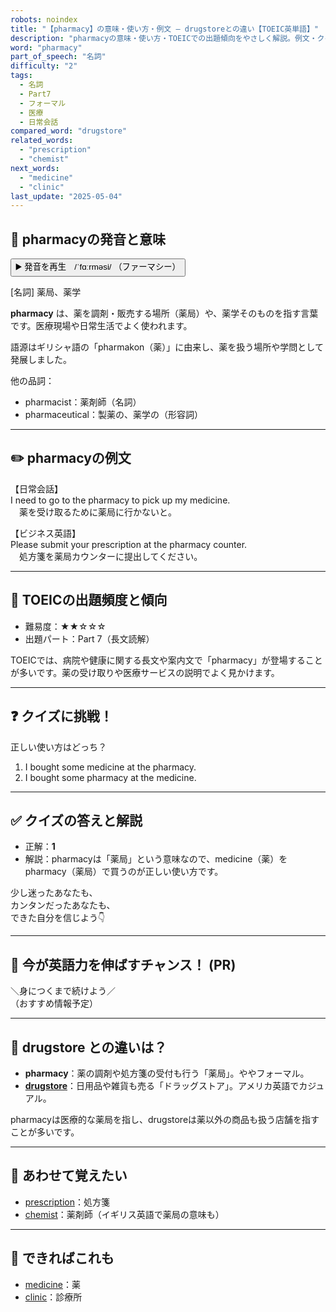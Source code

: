 ```yaml
---
robots: noindex
title: "【pharmacy】の意味・使い方・例文 ― drugstoreとの違い【TOEIC英単語】"
description: "pharmacyの意味・使い方・TOEICでの出題傾向をやさしく解説。例文・クイズ付きでdrugstoreとの違いもわかりやすく学べます。"
word: "pharmacy"
part_of_speech: "名詞"
difficulty: "2"
tags:
  - 名詞
  - Part7
  - フォーマル
  - 医療
  - 日常会話
compared_word: "drugstore"
related_words:
  - "prescription"
  - "chemist"
next_words:
  - "medicine"
  - "clinic"
last_update: "2025-05-04"
---
```


## 🔰 pharmacyの発音と意味

<button class="play-audio" onclick="playTTS('pharmacy')">
  <span class="play-audio-main">
    ▶️ 発音を再生　/ˈfɑːrməsi/
  </span>
  <span class="play-audio-sub">
    （ファーマシー）
  </span>
</button>

[名詞] 薬局、薬学

**pharmacy** は、薬を調剤・販売する場所（薬局）や、薬学そのものを指す言葉です。医療現場や日常生活でよく使われます。

語源はギリシャ語の「pharmakon（薬）」に由来し、薬を扱う場所や学問として発展しました。

他の品詞：  
- pharmacist：薬剤師（名詞）
- pharmaceutical：製薬の、薬学の（形容詞）

---

## ✏️ pharmacyの例文

【日常会話】  
I need to go to the pharmacy to pick up my medicine.  
　薬を受け取るために薬局に行かないと。

【ビジネス英語】  
Please submit your prescription at the pharmacy counter.  
　処方箋を薬局カウンターに提出してください。

---

## 🎯 TOEICの出題頻度と傾向

- 難易度：★★☆☆☆
- 出題パート：Part 7（長文読解）

TOEICでは、病院や健康に関する長文や案内文で「pharmacy」が登場することが多いです。薬の受け取りや医療サービスの説明でよく見かけます。

---

## ❓ クイズに挑戦！

正しい使い方はどっち？

1. I bought some medicine at the pharmacy.  
2. I bought some pharmacy at the medicine.

---

## ✅ クイズの答えと解説

- 正解：**1**
- 解説：pharmacyは「薬局」という意味なので、medicine（薬）をpharmacy（薬局）で買うのが正しい使い方です。

少し迷ったあなたも、  
カンタンだったあなたも、  
できた自分を信じよう👇️

---

## 🚀 今が英語力を伸ばすチャンス！ (PR)

<div class="info-center">
＼身につくまで続けよう／<br>  
（おすすめ情報予定）
</div>

---

## 🤔  drugstore との違いは？

- **pharmacy**：薬の調剤や処方箋の受付も行う「薬局」。ややフォーマル。
- **[drugstore](/word/drugstore/)**：日用品や雑貨も売る「ドラッグストア」。アメリカ英語でカジュアル。

pharmacyは医療的な薬局を指し、drugstoreは薬以外の商品も扱う店舗を指すことが多いです。

---

## 🧩 あわせて覚えたい

- [prescription](/word/prescription/)：処方箋
- [chemist](/word/chemist/)：薬剤師（イギリス英語で薬局の意味も）

---

## 📖 できればこれも

- [medicine](/word/medicine/)：薬
- [clinic](/word/clinic/)：診療所

<!-- cvid: aid49_bid24 -->
